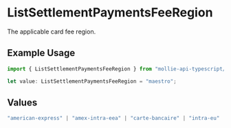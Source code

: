 # ListSettlementPaymentsFeeRegion

The applicable card fee region.

## Example Usage

```typescript
import { ListSettlementPaymentsFeeRegion } from "mollie-api-typescript/models/operations";

let value: ListSettlementPaymentsFeeRegion = "maestro";
```

## Values

```typescript
"american-express" | "amex-intra-eea" | "carte-bancaire" | "intra-eu" | "intra-eu-corporate" | "domestic" | "maestro" | "other" | "inter" | "intra-eea"
```